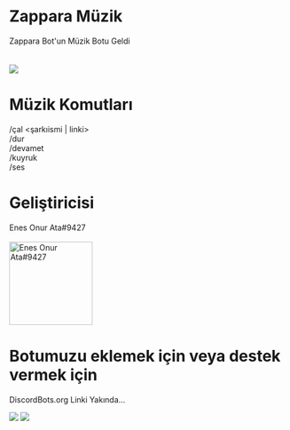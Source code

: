 # Zappara Müzik
Zappara Bot'un Müzik Botu Geldi<br/><br/><br/>
<img src="https://cdn.discordapp.com/attachments/440820385643233290/449932578833825816/unnamed_1.gif">

# Müzik Komutları
/çal <şarkıismi | linki>
<br/>/dur
<br/>/devamet
<br/>/kuyruk
<br/>/ses <ses seviyesi>

# Geliştiricisi
Enes Onur Ata#9427<br/><br/>
<img src="https://cdn.discordapp.com/attachments/440820385643233290/455367016396750848/unnamed.jpg" alt="Enes Onur Ata#9427" height="150" width="150">

# Botumuzu eklemek için veya destek vermek için
DiscordBots.org Linki Yakında...

<img src="https://cdn.discordapp.com/attachments/440820385643233290/455082729722216448/mqdefault.jpg">
<img src="https://media.discordapp.net/attachments/455122906033291285/455123174984777729/discord_tr.png?width=300&height=300">
